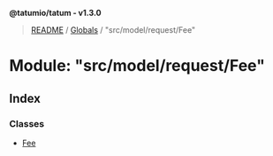 **@tatumio/tatum - v1.3.0**

> [README](../README.md) / [Globals](../globals.md) / "src/model/request/Fee"

# Module: "src/model/request/Fee"

## Index

### Classes

* [Fee](../classes/_src_model_request_fee_.fee.md)
